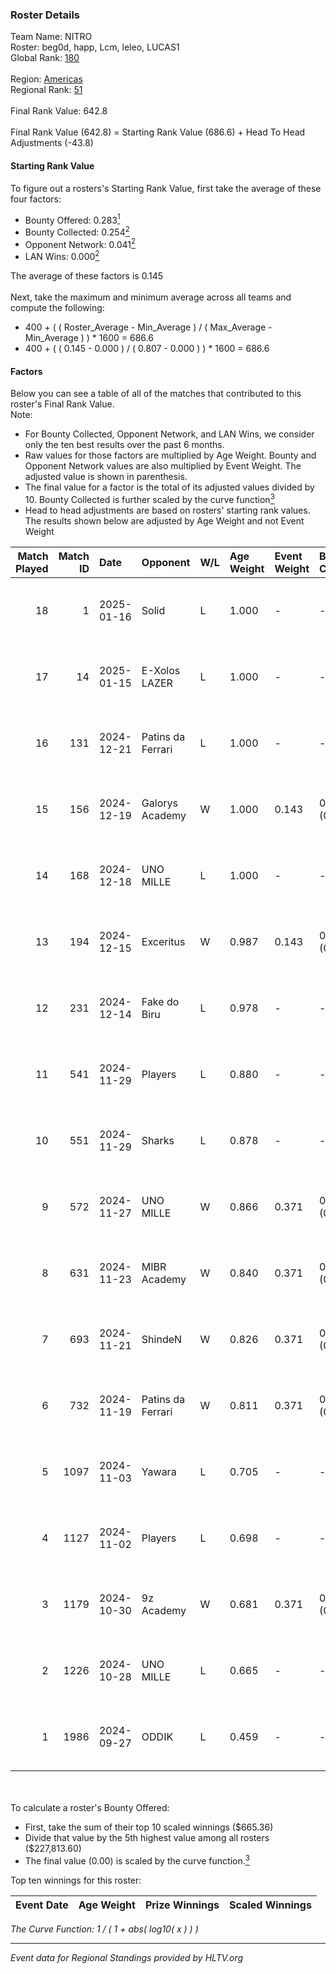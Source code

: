 ### Roster Details<br />
Team Name: NITRO<br />
Roster: beg0d, happ, Lcm, leleo, LUCAS1<br />
Global Rank: [180](../../standings_global_2025_01_16.md)<br />
<br />
Region: [Americas]( ../../standings_americas_2025_01_16.md)<br />
Regional Rank: [51]( ../../standings_americas_2025_01_16.md)<br />
<br />
Final Rank Value:  642.8<br />
<br />
Final Rank Value (642.8) = Starting Rank Value (686.6) + Head To Head Adjustments (-43.8)<br />

#### Starting Rank Value<br />
To figure out a rosters's Starting Rank Value, first take the average of these four factors:<br />
- Bounty Offered: 0.283[<sup>1</sup>](#table2)
- Bounty Collected: 0.254[<sup>2</sup>](#table1)
- Opponent Network: 0.041[<sup>2</sup>](#table1)
- LAN Wins: 0.000[<sup>2</sup>](#table1)

The average of these factors is 0.145<br />
<br />
Next, take the maximum and minimum average across all teams and compute the following:<br />
- 400 + ( ( Roster_Average - Min_Average ) / ( Max_Average - Min_Average ) ) * 1600 = 686.6
- 400 + ( ( 0.145 - 0.000 ) / ( 0.807 - 0.000 ) ) * 1600 = 686.6


#### Factors<br />
Below you can see a table of all of the matches that contributed to this roster's Final Rank Value.<br />
Note:<br />

- For Bounty Collected, Opponent Network, and LAN Wins, we consider only the ten best results over the past 6 months.
- Raw values for those factors are multiplied by Age Weight. Bounty and Opponent Network values are also multiplied by Event Weight. The adjusted value is shown in parenthesis.
- The final value for a factor is the total of its adjusted values divided by 10. Bounty Collected is further scaled by the curve function[<sup>3</sup>](#curveFunction)
- Head to head adjustments are based on rosters' starting rank values. The results shown below are adjusted by Age Weight and not Event Weight
<span id="table1"></span><br />


| Match Played | Match ID | Date       | Opponent          | W/L | Age Weight | Event Weight | Bounty Collected | Opponent Network | LAN Wins  | H2H Adj. | Roster                              |
| -: | -: | :- | :- | :- | :- | :- | :- | :- | :- | -: | :- |
|           18 |        1 | 2025-01-16 | Solid             | L   | 1.000      | -            | -                | -                | -         |    -5.58 | beg0d, happ, Lcm, leleo, LUCAS1     |
|           17 |       14 | 2025-01-15 | E-Xolos LAZER     | L   | 1.000      | -            | -                | -                | -         |   -11.27 | beg0d, happ, Lcm, leleo, LUCAS1     |
|           16 |      131 | 2024-12-21 | Patins da Ferrari | L   | 1.000      | -            | -                | -                | -         |   -20.97 | beg0d, happ, Lcm, leleo, LUCAS1     |
|           15 |      156 | 2024-12-19 | Galorys Academy   | W   | 1.000      | 0.143        | 0.000 (0.000)    | 0.049 (0.007)    | 0 (0.000) |     5.33 | beg0d, happ, Lcm, leleo, LUCAS1     |
|           14 |      168 | 2024-12-18 | UNO MILLE         | L   | 1.000      | -            | -                | -                | -         |   -13.81 | beg0d, happ, Lcm, leleo, LUCAS1     |
|           13 |      194 | 2024-12-15 | Exceritus         | W   | 0.987      | 0.143        | 0.001 (0.000)    | 0.000 (0.000)    | 0 (0.000) |     8.31 | beg0d, happ, Lcm, leleo, LUCAS1     |
|           12 |      231 | 2024-12-14 | Fake do Biru      | L   | 0.978      | -            | -                | -                | -         |   -21.30 | beg0d, happ, Lcm, leleo, LUCAS1     |
|           11 |      541 | 2024-11-29 | Players           | L   | 0.880      | -            | -                | -                | -         |   -11.70 | beg0d, happ, Lcm, leleo, nolkz      |
|           10 |      551 | 2024-11-29 | Sharks            | L   | 0.878      | -            | -                | -                | -         |    -2.08 | beg0d, happ, Lcm, leleo, nolkz      |
|            9 |      572 | 2024-11-27 | UNO MILLE         | W   | 0.866      | 0.371        | 0.015 (0.005)    | 0.330 (0.106)    | 0 (0.000) |    14.87 | beg0d, happ, Lcm, leleo, nolkz      |
|            8 |      631 | 2024-11-23 | MIBR Academy      | W   | 0.840      | 0.371        | 0.003 (0.001)    | 0.193 (0.060)    | 0 (0.000) |    12.55 | beg0d, happ, Lcm, leleo, nolkz      |
|            7 |      693 | 2024-11-21 | ShindeN           | W   | 0.826      | 0.371        | 0.016 (0.005)    | 0.353 (0.108)    | 0 (0.000) |    15.93 | beg0d, happ, Lcm, leleo, nolkz      |
|            6 |      732 | 2024-11-19 | Patins da Ferrari | W   | 0.811      | 0.371        | 0.002 (0.001)    | 0.220 (0.066)    | 0 (0.000) |    12.99 | beg0d, happ, Lcm, leleo, nolkz      |
|            5 |     1097 | 2024-11-03 | Yawara            | L   | 0.705      | -            | -                | -                | -         |   -11.19 | beg0d, happ, leleo, nolkz, talkzyn  |
|            4 |     1127 | 2024-11-02 | Players           | L   | 0.698      | -            | -                | -                | -         |    -9.67 | beg0d, happ, leleo, nolkz, talkzyn  |
|            3 |     1179 | 2024-10-30 | 9z Academy        | W   | 0.681      | 0.371        | 0.000 (0.000)    | 0.263 (0.066)    | 0 (0.000) |     6.20 | beg0d, happ, leleo, nolkz, talkzyn  |
|            2 |     1226 | 2024-10-28 | UNO MILLE         | L   | 0.665      | -            | -                | -                | -         |    -9.59 | beg0d, happ, leleo, nolkz, talkzyn  |
|            1 |     1986 | 2024-09-27 | ODDIK             | L   | 0.459      | -            | -                | -                | -         |    -2.80 | beg0d, cerolzin, happ, leleo, nolkz |

<br />
<span id="table2"></span><br />
To calculate a roster's Bounty Offered:<br />

- First, take the sum of their top 10 scaled winnings ($665.36)
- Divide that value by the 5th highest value among all rosters ($227,813.60)
- The final value (0.00) is scaled by the curve function.[<sup>3</sup>](#curveFunction)

Top ten winnings for this roster:<br />

| Event Date | Age Weight | Prize Winnings | Scaled Winnings |
| :- | -: | :- | :- |


<span id="curveFunction"></span>_The Curve Function: 1 / ( 1 + abs( log10( x ) ) )_<br />

---
_Event data for Regional Standings provided by HLTV.org_<br />
